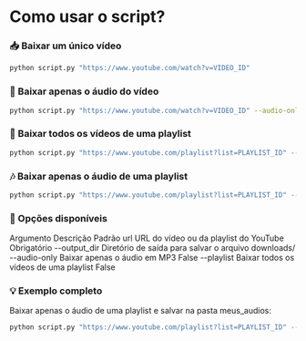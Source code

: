 # Como usar o script?

### 📥 Baixar um único vídeo
```bash
python script.py "https://www.youtube.com/watch?v=VIDEO_ID"
```
### 🎵 Baixar apenas o áudio do vídeo
```bash
python script.py "https://www.youtube.com/watch?v=VIDEO_ID" --audio-only
```
### 📂 Baixar todos os vídeos de uma playlist
```bash
python script.py "https://www.youtube.com/playlist?list=PLAYLIST_ID" --playlist
```
### 🎶 Baixar apenas o áudio de uma playlist
```bash
python script.py "https://www.youtube.com/playlist?list=PLAYLIST_ID" --playlist --audio-only
```
### 📌 Opções disponíveis
Argumento	Descrição	Padrão
url	URL do vídeo ou da playlist do YouTube	Obrigatório
--output_dir	Diretório de saída para salvar o arquivo	downloads/
--audio-only	Baixar apenas o áudio em MP3	False
--playlist	Baixar todos os vídeos de uma playlist	False

### 💡 Exemplo completo
Baixar apenas o áudio de uma playlist e salvar na pasta meus_audios:
```bash
python script.py "https://www.youtube.com/playlist?list=PLAYLIST_ID" --playlist --audio-only --output_dir "meus_audios"
```
